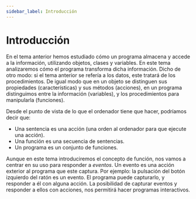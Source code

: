 ```yaml
---
sidebar_label: Introducción
---
```

# Introducción

En el tema anterior hemos estudiado cómo un programa almacena y accede a la información, utilizando objetos, clases y variables. En este tema analizaremos cómo el programa transforma dicha información. Dicho de otro modo: si el tema anterior se refería a los datos, este tratará de los procedimientos. De igual modo que en un objeto se distinguen sus propiedades (características) y sus métodos (acciones), en un programa distinguimos entre la información (variables), y los procedimientos para manipularla (funciones).

Desde el punto de vista de lo que el ordenador tiene que hacer, podríamos decir que:

-   Una sentencia es una acción (una orden al ordenador para que ejecute una acción).
-   Una función es una secuencia de sentencias.
-   Un programa es un conjunto de funciones.

Aunque en este tema introduciremos el concepto de función, nos vamos a centrar en su uso para responder a *eventos*. Un evento es una acción exterior al programa que este captura. Por ejemplo: la pulsación del botón izquierdo del ratón es un evento. El programa puede capturarlo, y responder a él con alguna acción. La posibilidad de capturar eventos y responder a ellos con acciones, nos permitirá hacer programas interactivos.
